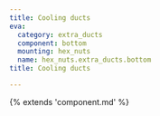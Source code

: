 ```yaml
---
title: Cooling ducts
eva:
  category: extra_ducts
  component: bottom
  mounting: hex_nuts
  name: hex_nuts.extra_ducts.bottom
title: Cooling ducts

---
```


{% extends 'component.md' %}